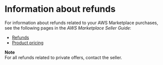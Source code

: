 # Information about refunds<a name="buyer-refunds"></a>

For information about refunds related to your AWS Marketplace purchases, see the following pages in the *AWS Marketplace Seller Guide*:
+ [Refunds](https://docs.aws.amazon.com/marketplace/latest/userguide/refunds.html)
+ [Product pricing](https://docs.aws.amazon.com/marketplace/latest/userguide/pricing.html)

**Note**  
For all refunds related to private offers, contact the seller\. 
